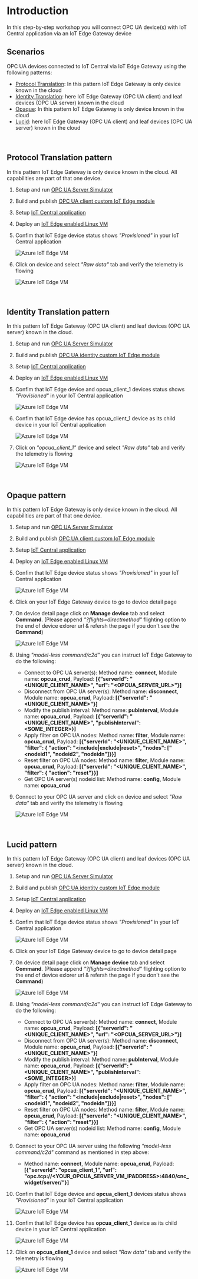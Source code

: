 # **Introduction**
In this step-by-step workshop you will connect OPC UA device(s) with IoT Central application via an IoT Edge Gateway device

## **Scenarios**
OPC UA devices connected to IoT Central via IoT Edge Gateway using the following patterns:
- [Protocol Translation](#protocol-translation-pattern): In this pattern IoT Edge Gateway is only device known in the cloud
- [Identity Translation](#identity-translation-pattern): here IoT Edge Gateway (OPC UA client) and leaf devices (OPC UA server) known in the cloud
- [Opaque](#opaque-pattern): In this pattern IoT Edge Gateway is only device known in the cloud
- [Lucid](#lucid-pattern): here IoT Edge Gateway (OPC UA client) and leaf devices (OPC UA server) known in the cloud

&nbsp;
## Protocol Translation pattern
In this pattern IoT Edge Gateway is only device known in the cloud. All capabilities are part of that one device.

1. Setup and run [OPC UA Server Simulator](https://github.com/iot-for-all/iotc-opcua-iotedge-gateway/tree/main/opcua-server-sim/README.md#to-setup-simulator)
2. Build and publish [OPC UA client custom IoT Edge module](https://github.com/iot-for-all/iotc-opcua-iotedge-gateway/tree/main/edge-gateway-modules/opcua-client/README.md)
3. Setup [IoT Central application](iotcentral.md)
4. Deploy an [IoT Edge enabled Linux VM](edgevm.md)
5. Confim that IoT Edge device status shows _"Provisioned"_ in your IoT Central application

    ![Azure IoT Edge VM](/assets/02_device_status.png)
6. Click on device and select _"Raw data"_ tab and verify the telemetry is flowing

    ![Azure IoT Edge VM](/assets/03_device_rawdata.png)

&nbsp;
## Identity Translation pattern
In this pattern IoT Edge Gateway (OPC UA client) and leaf devices (OPC UA server) known in the cloud.

1. Setup and run [OPC UA Server Simulator](https://github.com/iot-for-all/iotc-opcua-iotedge-gateway/tree/main/opcua-server-sim/README.md#to-setup-simulator)
2. Build and publish [OPC UA identity custom IoT Edge module](https://github.com/iot-for-all/iotc-opcua-iotedge-gateway/tree/main/edge-gateway-modules/opcua-identity/README.md)
3. Setup [IoT Central application](iotcentral.md)
4. Deploy an [IoT Edge enabled Linux VM](edgevm.md)
5. Confim that IoT Edge device and opcua_client_1 devices status shows _"Provisioned"_ in your IoT Central application

    ![Azure IoT Edge VM](/assets/15_device_status.png)
6. Confim that IoT Edge device has opcua_client_1 device as its child device in your IoT Central application

    ![Azure IoT Edge VM](/assets/16_gateway_child_device.png)
7. Click on _"opcua_client_1"_ device and select _"Raw data"_ tab and verify the telemetry is flowing

    ![Azure IoT Edge VM](/assets/17_device_rawdata.png)

&nbsp;
## Opaque pattern
In this pattern IoT Edge Gateway is only device known in the cloud. All capabilities are part of that one device.

1. Setup and run [OPC UA Server Simulator](https://github.com/iot-for-all/iotc-opcua-iotedge-gateway/tree/main/opcua-server-sim/README.md#to-setup-simulator)
2. Build and publish [OPC UA client custom IoT Edge module](https://github.com/iot-for-all/iotc-opcua-iotedge-gateway/tree/main/edge-gateway-modules/opcua-opaque/README.md)
3. Setup [IoT Central application](iotcentral.md)
4. Deploy an [IoT Edge enabled Linux VM](edgevm.md)
5. Confim that IoT Edge device status shows _"Provisioned"_ in your IoT Central application

    ![Azure IoT Edge VM](/assets/02_device_status.png)
6. Click on your IoT Edge Gateway device to go to device detail page
7. On device detail page click on **Manage device** tab and select **Command**.
   (Please append _"?flights=directmethod"_ flighting option to the end of device exlorer url & refersh the page if you don't see the **Command**)

    ![Azure IoT Edge VM](/assets/19_model_less_command.png)
8. Using _"model-less command/c2d"_ you can instruct IoT Edge Gateway to do the following:
    - Connect to OPC UA server(s): Method name: **connect**, Module name: **opcua_crud**, Payload: **[{"serverId": "<UNIQUE_CLIENT_NAME>", "url": "<OPCUA_SERVER_URL>"}]**
    - Disconnect from OPC UA server(s): Method name: **disconnect**, Module name: **opcua_crud**, Payload: **[{"serverId": "<UNIQUE_CLIENT_NAME>"}]**
    - Modify the publish interval: Method name: **pubInterval**, Module name: **opcua_crud**, Payload: **[{"serverId": "<UNIQUE_CLIENT_NAME>", "publishInterval": <SOME_INTEGER>}]**
    - Apply filter on OPC UA nodes: Method name: **filter**, Module name: **opcua_crud**, Payload: **[{"serverId": "<UNIQUE_CLIENT_NAME>", "filter": { "action": "<include|exclude|reset>", "nodes": ["<nodeid1", "nodeid2", "nodeidn"]}}]**
    - Reset filter on OPC UA nodes: Method name: **filter**, Module name: **opcua_crud**, Payload: **[{"serverId": "<UNIQUE_CLIENT_NAME>", "filter": { "action": "reset"}}]**
    - Get OPC UA server(s) nodeid list: Method name: **config**, Module name: **opcua_crud**
9. Connect to your OPC UA server and click on device and select _"Raw data"_ tab and verify the telemetry is flowing

    ![Azure IoT Edge VM](/assets/03_device_rawdata.png)

&nbsp;
## Lucid pattern
In this pattern IoT Edge Gateway (OPC UA client) and leaf devices (OPC UA server) known in the cloud.

1. Setup and run [OPC UA Server Simulator](https://github.com/iot-for-all/iotc-opcua-iotedge-gateway/tree/main/opcua-server-sim/README.md#to-setup-simulator)
2. Build and publish [OPC UA identity custom IoT Edge module](https://github.com/iot-for-all/iotc-opcua-iotedge-gateway/tree/main/edge-gateway-modules/opcua-lucid/README.md)
3. Setup [IoT Central application](iotcentral.md)
4. Deploy an [IoT Edge enabled Linux VM](edgevm.md)
5. Confim that IoT Edge device status shows _"Provisioned"_ in your IoT Central application

    ![Azure IoT Edge VM](/assets/02_device_status.png)
6. Click on your IoT Edge Gateway device to go to device detail page
7. On device detail page click on **Manage device** tab and select **Command**.
   (Please append _"?flights=directmethod"_ flighting option to the end of device exlorer url & refersh the page if you don't see the **Command**)

    ![Azure IoT Edge VM](/assets/19_model_less_command.png)
8. Using _"model-less command/c2d"_ you can instruct IoT Edge Gateway to do the following:
    - Connect to OPC UA server(s): Method name: **connect**, Module name: **opcua_crud**, Payload: **[{"serverId": "<UNIQUE_CLIENT_NAME>", "url": "<OPCUA_SERVER_URL>"}]**
    - Disconnect from OPC UA server(s): Method name: **disconnect**, Module name: **opcua_crud**, Payload: **[{"serverId": "<UNIQUE_CLIENT_NAME>"}]**
    - Modify the publish interval: Method name: **pubInterval**, Module name: **opcua_crud**, Payload: **[{"serverId": "<UNIQUE_CLIENT_NAME>", "publishInterval": <SOME_INTEGER>}]**
    - Apply filter on OPC UA nodes: Method name: **filter**, Module name: **opcua_crud**, Payload: **[{"serverId": "<UNIQUE_CLIENT_NAME>", "filter": { "action": "<include|exclude|reset>", "nodes": ["<nodeid1", "nodeid2", "nodeidn"]}}]**
    - Reset filter on OPC UA nodes: Method name: **filter**, Module name: **opcua_crud**, Payload: **[{"serverId": "<UNIQUE_CLIENT_NAME>", "filter": { "action": "reset"}}]**
    - Get OPC UA server(s) nodeid list: Method name: **config**, Module name: **opcua_crud**
9. Connect to your OPC UA server using the following _"model-less command/c2d"_ command as mentioned in step above:
    - Method name: **connect**, Module name: **opcua_crud**, Payload: **[{"serverId": "opcua_client_1", "url": "opc.tcp://<YOUR_OPCUA_SERVER_VM_IPADDRESS>:4840/cnc_widget/server/"}]**
10. Confim that IoT Edge device and **opcua_client_1** devices status shows _"Provisioned"_ in your IoT Central application

    ![Azure IoT Edge VM](/assets/15_device_status.png)
11. Confim that IoT Edge device has **opcua_client_1** device as its child device in your IoT Central application

    ![Azure IoT Edge VM](/assets/16_gateway_child_device.png)
12. Click on **opcua_client_1** device and select _"Raw data"_ tab and verify the telemetry is flowing

    ![Azure IoT Edge VM](/assets/17_device_rawdata.png)

